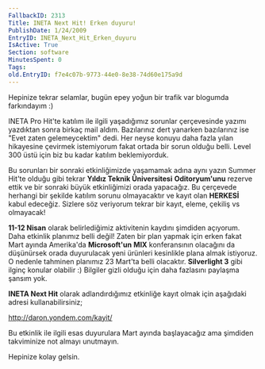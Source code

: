 ```yaml
---
FallbackID: 2313
Title: INETA Next Hit! Erken duyuru!
PublishDate: 1/24/2009
EntryID: INETA_Next_Hit_Erken_duyuru
IsActive: True
Section: software
MinutesSpent: 0
Tags: 
old.EntryID: f7e4c07b-9773-44e0-8e38-74d60e175a9d
---
```

Hepinize tekrar selamlar, bugün epey yoğun bir trafik var blogumda
farkındayım :)

INETA Pro Hit'te katılım ile ilgili yaşadığımız sorunlar çerçevesinde
yazımı yazdıktan sonra birkaç mail aldım. Bazılarınız dert yanarken
bazılarınız ise "Evet zaten gelemeycektim" dedi. Her neyse konuyu daha
fazla yılan hikayesine çevirmek istemiyorum fakat ortada bir sorun
olduğu belli. Level 300 üstü için biz bu kadar katılım beklemiyorduk.

Bu sorunları bir sonraki etkinliğimizde yaşamamak adına aynı yazın
Summer Hit'te olduğu gibi tekrar **Yıldız Teknik Üniversitesi**
**Oditoryum'unu** rezerve ettik ve bir sonraki büyük etkinliğimizi orada
yapacağız. Bu çerçevede herhangi bir şekilde katılım sorunu olmayacaktır
ve kayıt olan **HERKESİ** kabul edeceğiz. Sizlere söz veriyorum tekrar
bir kayıt, eleme, çekiliş vs olmayacak!

**11-12 Nisan** olarak belirlediğimiz aktivitenin kaydını şimdiden
açıyorum. Daha etkinlik planımız belli değil! Zaten bir plan yapmak için
erken fakat Mart ayında Amerika'da **Microsoft'un** **MIX**
konferansının olacağını da düşünürsek orada duyurulacak yeni ürünleri
kesinlikle plana almak istiyoruz. O nedenle tahminen planımız 23 Mart'ta
belli olacaktır. **Silverlight 3** gibi ilginç konular olabilir :)
Bilgiler gizli olduğu için daha fazlasını paylaşma şansım yok.

**INETA Next Hit** olarak adlandırdığımız etkinliğe kayıt olmak için
aşağıdaki adresi kullanabilirsiniz;

<http://daron.yondem.com/kayit/>

Bu etkinlik ile ilgili esas duyurulara Mart ayında başlayacağız ama
şimdiden takviminize not almayı unutmayın.

Hepinize kolay gelsin.


